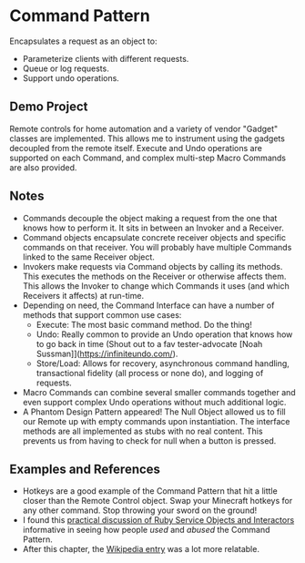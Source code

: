 # Command Pattern

Encapsulates a request as an object to:

- Parameterize clients with different requests.
- Queue or log requests.
- Support undo operations.

## Demo Project

Remote controls for home automation and a variety of vendor "Gadget" classes are implemented.  This allows me to instrument using the gadgets decoupled from the remote itself. Execute and Undo operations are supported on each Command, and complex multi-step Macro Commands are also provided.

## Notes

- Commands decouple the object making a request from the one that knows how to perform it. It sits in between an Invoker and a Receiver. 
- Command objects encapsulate concrete receiver objects and specific commands on that receiver. You will probably have multiple Commands linked to the same Receiver object.
- Invokers make requests via Command objects by calling its methods. This executes the methods on the Receiver or otherwise affects them. This allows the Invoker to change which Commands it uses (and which Receivers it affects) at run-time.
- Depending on need, the Command Interface can have a number of methods that support common use cases:
  - Execute: The most basic command method. Do the thing!
  - Undo: Really common to provide an Undo operation that knows how to go back in time (Shout out to a fav tester-advocate [Noah Sussman]](https://infiniteundo.com/).
  - Store/Load: Allows for recovery, asynchronous command handling, transactional fidelity (all process or none do), and logging of requests.
- Macro Commands can combine several smaller commands together and even support complex Undo operations without much additional logic.
- A Phantom Design Pattern appeared! The Null Object allowed us to fill our Remote up with empty commands upon instantiation. The interface methods are all implemented as stubs with no real content. This prevents us from having to check for null when a button is pressed. 

## Examples and References

- Hotkeys are a good example of the Command Pattern that hit a little closer than the Remote Control object. Swap your Minecraft hotkeys for any other command.  Stop throwing your sword on the ground!
- I found this [practical discussion of Ruby Service Objects and Interactors](https://www.codewithjason.com/code-without-service-objects/) informative in seeing how people _used_ and _abused_ the Command Pattern.
- After this chapter, the [Wikipedia entry](https://en.wikipedia.org/wiki/Command_pattern) was a lot more relatable.